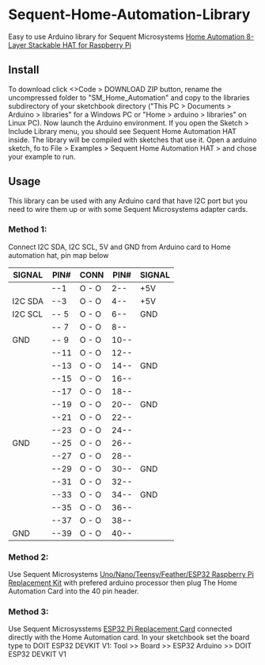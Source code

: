 # Sequent-Home-Automation-Library
Easy to use Arduino library for Sequent Microsystems [Home Automation 8-Layer Stackable HAT for Raspberry Pi](https://sequentmicrosystems.com/products/raspberry-pi-home-automation-card)

## Install
To download click <>Code > DOWNLOAD ZIP button, rename the uncompressed folder to "SM_Home_Automation" 
and copy to the libraries subdirectory of your sketchbook directory ("This PC > Documents > Arduino > libraries" for a Windows PC
 or "Home > arduino > libraries" on Linux PC). Now launch the Arduino environment. If you open the Sketch > Include Library menu, you should see Sequent Home Automation HAT inside. 
 The library will be compiled with sketches that use it. Open a arduino sketch, fo to File > Examples > Sequent Home Automation HAT > and chose your example to run.

## Usage
This library can be used with any Arduino card that have I2C port but you need to wire them up or with some Sequent Microsystems adapter cards.

### Method 1:
Connect I2C SDA, I2C SCL, 5V and GND from Arduino card to Home automation hat, pin map below
      
| SIGNAL | PIN# |CONN| PIN# | SIGNAL|
|---|---|---|---|---|
| | --1 | O - O | 2-- |  +5V | 
| I2C SDA | --3| O - O | 4-- |  +5V |
| I2C SCL |-- 5|O - O| 6--|  GND |
|  |-- 7|O - O| 8--||
| GND |-- 9|O - O|10--||
| |--11|O - O|12--||
| |--13|O - O|14--| GND|
| |--15|O - O|16--||
||--17|O - O|18--||
||--19|O - O|20--|  GND|
||--21|O - O|22--||
||--23|O - O|24--||
|GND |--25|O - O|26--||
||--27|O - O|28--||
||--29|O - O|30--|  GND|
||--31|O - O|32--||
||--33|O - O|34--|  GND|
||--35|O - O|36--||
||--37|O - O|38--||
|GND |--39|O - O|40--||
 
### Method 2:
Use Sequent Microsystems [Uno/Nano/Teensy/Feather/ESP32 Raspberry Pi Replacement Kit](https://sequentmicrosystems.com/collections/accessories/products/raspberry-pi-replacement-card) with prefered arduino processor then plug The Home Automation Card into the 40 pin header.
 
### Method 3:
Use Sequent Microsysstems [ESP32 Pi Replacement Card](https://sequentmicrosystems.com) connected directly with the Home Automation card.
In your sketchbook set the board type to DOIT ESP32 DEVKIT V1: Tool >> Board >> ESP32 Arduino >> DOIT ESP32 DEVKIT V1
